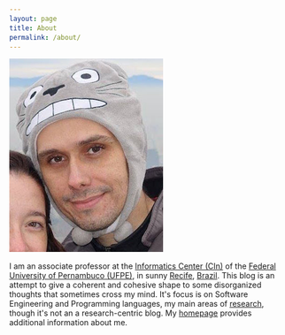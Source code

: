 ```yaml
---
layout: page
title: About
permalink: /about/
---
```


![Fernando Castor](https://raw.githubusercontent.com/fernandocastor/fernandocastor.github.io/master/images/eu5.JPG "My pic") 

I am an associate professor at the [Informatics Center (CIn)](http://www.cin.ufpe.br) of the [Federal University of Pernambuco (UFPE)](http://www.ufpe.br), in sunny [Recife](http://www2.recife.pe.gov.br/), [Brazil](http://www.brasil.gov.br). This blog is an attempt to give a coherent and cohesive shape to some disorganized thoughts that sometimes cross my mind. It's focus is on Software Engineering and Programming languages, my main areas of [research](https://sites.google.com/a/cin.ufpe.br/castor/publications), though it's not an a research-centric blog. My [homepage](https://sites.google.com/a/cin.ufpe.br/castor/) provides additional information about me.
